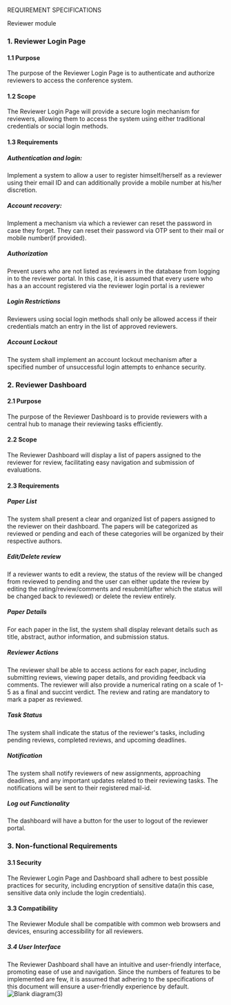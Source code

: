 REQUIREMENT SPECIFICATIONS

Reviewer module

### 1. Reviewer Login Page

#### 1.1 Purpose

The purpose of the Reviewer Login Page is to authenticate and authorize
reviewers to access the conference system.

#### 1.2 Scope

The Reviewer Login Page will provide a secure login mechanism for
reviewers, allowing them to access the system using either traditional
credentials or social login methods.

#### 1.3 Requirements

##### Authentication and login:

Implement a system to allow a user to register himself/herself as a
reviewer using their email ID and can additionally provide a mobile
number at his/her discretion.

##### Account recovery:

Implement a mechanism via which a reviewer can reset the password in
case they forget. They can reset their password via OTP sent to their
mail or mobile number(if provided).

##### Authorization

Prevent users who are not listed as reviewers in the database from
logging in to the reviewer portal. In this case, it is assumed that every usere who has a an account registered via the reviewer login portal is a reviewer

##### Login Restrictions

Reviewers using social login methods shall only be allowed access if
their credentials match an entry in the list of approved reviewers.

##### Account Lockout

The system shall implement an account lockout mechanism after a
specified number of unsuccessful login attempts to enhance security.

### 2. Reviewer Dashboard

#### 2.1 Purpose

The purpose of the Reviewer Dashboard is to provide reviewers with a
central hub to manage their reviewing tasks efficiently.

#### 2.2 Scope

The Reviewer Dashboard will display a list of papers assigned to the
reviewer for review, facilitating easy navigation and submission of
evaluations.

#### 2.3 Requirements

##### Paper List

The system shall present a clear and organized list of papers assigned
to the reviewer on their dashboard. The papers will be categorized as
reviewed or pending and each of these categories will be organized by
their respective authors.

##### Edit/Delete review

If a reviewer wants to edit a review, the status of the review will be
changed from reviewed to pending and the user can either update the
review by editing the rating/review/comments and resubmit(after which
the status will be changed back to reviewed) or delete the review
entirely.

##### Paper Details

For each paper in the list, the system shall display relevant details
such as title, abstract, author information, and submission status.

##### Reviewer Actions

The reviewer shall be able to access actions for each paper, including
submitting reviews, viewing paper details, and providing feedback via
comments. The reviewer will also provide a numerical rating on a scale
of 1-5 as a final and succint verdict. The review and rating are
mandatory to mark a paper as reviewed.

##### Task Status

The system shall indicate the status of the reviewer's tasks, including
pending reviews, completed reviews, and upcoming deadlines.

##### Notification

The system shall notify reviewers of new assignments, approaching
deadlines, and any important updates related to their reviewing tasks.
The notifications will be sent to their registered mail-id.

##### Log out Functionality

The dashboard will have a button for the user to logout of the reviewer
portal.

### 3. Non-functional Requirements

#### 3.1 Security

The Reviewer Login Page and Dashboard shall adhere to best possible
practices for security, including encryption of sensitive data(in this
case, sensitive data only include the login credentials).

#### 3.3 Compatibility

The Reviewer Module shall be compatible with common web browsers and
devices, ensuring accessibility for all reviewers.

#####  3.4 User Interface

The Reviewer Dashboard shall have an intuitive and user-friendly
interface, promoting ease of use and navigation. Since the numbers of
features to be implemented are few, it is assumed that adhering to the
specifications of this document will ensure a user-friendly experience
by default.
![Blank diagram(3)](https://github.com/Yajat-P/SE_Lab_Project_1/assets/55974164/79a881eb-1ee8-4f19-995e-78497ef21d89)



